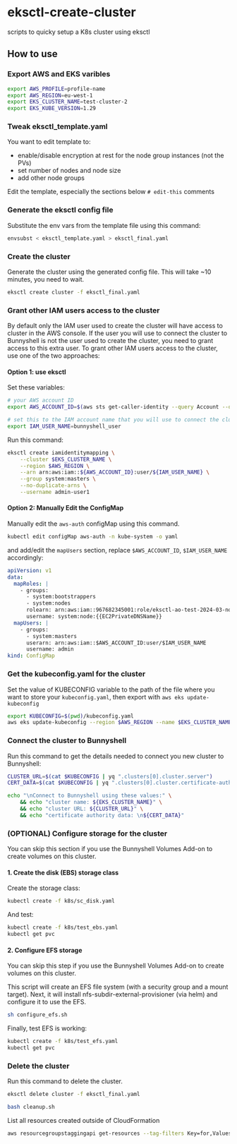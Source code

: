 # eksctl-create-cluster

scripts to quicky setup a K8s cluster using eksctl

## How to use

### Export AWS and EKS varibles

```bash
export AWS_PROFILE=profile-name
export AWS_REGION=eu-west-1
export EKS_CLUSTER_NAME=test-cluster-2
export EKS_KUBE_VERSION=1.29
```

### Tweak eksctl_template.yaml

You want to edit template to:

- enable/disable encryption at rest for the node group instances (not the PVs)
- set number of nodes and node size
- add other node groups

Edit the template, especially the sections below `# edit-this` comments

### Generate the eksctl config file

Substitute the env vars from the template file using this command:

```bash
envsubst < eksctl_template.yaml > eksctl_final.yaml
```

### Create the cluster

Generate the cluster using the generated config file.
This will take ~10 minutes, you need to wait.

```bash
eksctl create cluster -f eksctl_final.yaml
```

### Grant other IAM users access to the cluster

By default only the IAM user used to create the cluster will have access to cluster in the AWS console.
If the user you will use to connect the cluster to Bunnyshell is not the user used to create the cluster, you need to grant access to this extra user.
To grant other IAM users access to the cluster, use one of the two approaches:

#### Option 1: use eksctl

Set these variables:

```bash
# your AWS account ID
export AWS_ACCOUNT_ID=$(aws sts get-caller-identity --query Account --output text --no-cli-pager)

# set this to the IAM account name that you will use to connect the cluster to Bunnyshell (or other IAM user you wish to grant access to the cluster)
export IAM_USER_NAME=bunnyshell_user
```

Run this command:

```bash
eksctl create iamidentitymapping \
    --cluster $EKS_CLUSTER_NAME \
    --region $AWS_REGION \
    --arn arn:aws:iam::${AWS_ACCOUNT_ID}:user/${IAM_USER_NAME} \
    --group system:masters \
    --no-duplicate-arns \
    --username admin-user1
```

#### Option 2: Manually Edit the ConfigMap

Manually edit the `aws-auth` configMap using this command.

```bash
kubectl edit configMap aws-auth -n kube-system -o yaml
```

and add/edit the `mapUsers` section, replace `$AWS_ACCOUNT_ID`, `$IAM_USER_NAME` accordingly:

```yaml
apiVersion: v1
data:
  mapRoles: |
    - groups:
      - system:bootstrappers
      - system:nodes
      rolearn: arn:aws:iam::967682345001:role/eksctl-ao-test-2024-03-nodegroup-d-NodeInstanceRole-HOab7BogHnEV
      username: system:node:{{EC2PrivateDNSName}}
  mapUsers: |
    - groups:
      - system:masters
      userarn: arn:aws:iam::$AWS_ACCOUNT_ID:user/$IAM_USER_NAME
      username: admin
kind: ConfigMap
```


### Get the kubeconfig.yaml for the cluster

Set the value of KUBECONFIG variable to the path of the file where you want to store your `kubeconfig.yaml`, then export with `aws eks update-kubeconfig` 

```bash
export KUBECONFIG=$(pwd)/kubeconfig.yaml
aws eks update-kubeconfig --region $AWS_REGION --name $EKS_CLUSTER_NAME
```

### Connect the cluster to Bunnyshell

Run this command to get the details needed to connect you new cluster to Bunnyshell:

```bash
CLUSTER_URL=$(cat $KUBECONFIG | yq ".clusters[0].cluster.server")
CERT_DATA=$(cat $KUBECONFIG | yq ".clusters[0].cluster.certificate-authority-data")

echo "\nConnect to Bunnyshell using these values:" \
    && echo "cluster name: ${EKS_CLUSTER_NAME}" \
    && echo "cluster URL: ${CLUSTER_URL}" \
    && echo "certificate authority data: \n${CERT_DATA}"
```

### (OPTIONAL) Configure storage for the cluster

You can skip this section if you use the Bunnyshell Volumes Add-on to create volumes on this cluster.

#### 1. Create the disk (EBS) storage class

Create the storage class:

```bash
kubectl create -f k8s/sc_disk.yaml

```

And test:

```bash
kubectl create -f k8s/test_ebs.yaml
kubectl get pvc
```

#### 2. Configure EFS storage

You can skip this step if you use the Bunnyshell Volumes Add-on to create volumes on this cluster.

This script will create an EFS file system (with a security group and a mount target).
Next, it will install nfs-subdir-external-provisioner (via helm) and configure it to use the EFS.

```bash
sh configure_efs.sh
```

Finally, test EFS is working:

```bash
kubectl create -f k8s/test_efs.yaml
kubectl get pvc
```

### Delete the cluster

Run this command to delete the cluster.

```bash
eksctl delete cluster -f eksctl_final.yaml

bash cleanup.sh
```

List all resources created outside of CloudFormation

```bash
aws resourcegroupstaggingapi get-resources --tag-filters Key=for,Values=$EKS_CLUSTER_NAME
```
